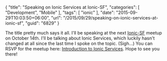 {
	"title": "Speaking on Ionic Services at Ionic-SF",
	"categories": [
		"Development",
		"Mobile"
	],
	"tags": [
		"ionic"
	],
	"date": "2015-09-29T10:03:50+06:00",
	"url": "/2015/09/29/speaking-on-ionic-services-at-ionic-sf",
	"guid": "6829"
}

The title pretty much says it all. I'll be speaking at the next <a href="http://www.meetup.com/Ionic-SF">Ionic-SF</a> meetup on October 14th. I'll be talking about Ionic Services, which luckily hasn't changed at all since the last time I spoke on the topic. (Sigh...) You can RSVP for the meetup here: <a href="http://www.meetup.com/Ionic-SF/events/225612872/">Introduction to Ionic Services</a>. Hope to see you there!